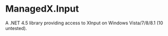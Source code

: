 # ManagedX.Input
A .NET 4.5 library providing access to XInput on Windows Vista/7/8/8.1 (10 untested).
